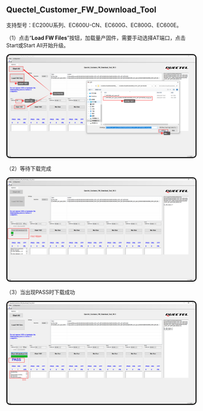 ## Quectel_Customer_FW_Download_Tool

支持型号：EC200U系列、EC600U-CN、EC600G、EC800G、EC600E。

（1）点击“**Load FW Files**”按钮，加载量产固件，需要手动选择AT端口，点击Start或Start All开始升级。

<img src="..\media\量产工具使用教程\量产工具_Quectel_Customer_FW_Download_Tool_教程1.png" style="border-style: solid; border-radius: 10px; color: \#f1f1f1;" border=3 alt="">

（2）等待下载完成

<img src="..\media\量产工具使用教程\量产工具_Quectel_Customer_FW_Download_Tool_教程2.png" style="border-style: solid; border-radius: 10px; color: \#f1f1f1;" border=3 alt="">

（3）当出现PASS时下载成功

<img src="..\media\量产工具使用教程\量产工具_Quectel_Customer_FW_Download_Tool_教程3.png" style="border-style: solid; border-radius: 10px; color: \#f1f1f1;" border=3 alt="">